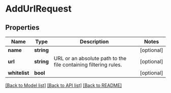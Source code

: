 # AddUrlRequest

## Properties
Name | Type | Description | Notes
------------ | ------------- | ------------- | -------------
**name** | **string** |  | [optional] 
**url** | **string** | URL or an absolute path to the file containing filtering rules. | [optional] 
**whitelist** | **bool** |  | [optional] 

[[Back to Model list]](../../README.md#documentation-for-models) [[Back to API list]](../../README.md#documentation-for-api-endpoints) [[Back to README]](../../README.md)

